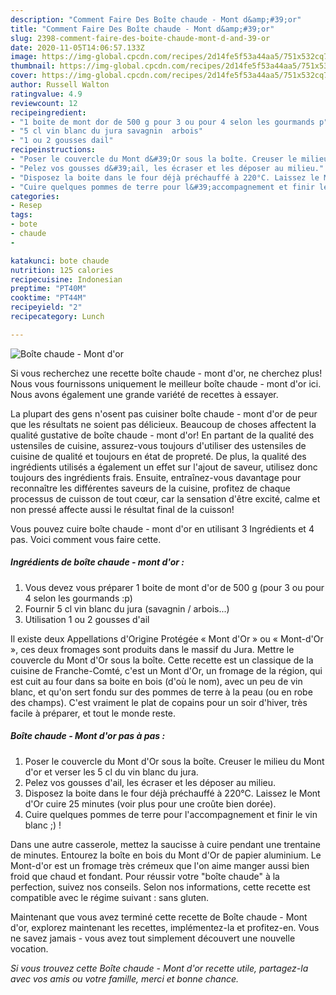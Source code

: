 ```yaml
---
description: "Comment Faire Des Boîte chaude - Mont d&amp;#39;or"
title: "Comment Faire Des Boîte chaude - Mont d&amp;#39;or"
slug: 2398-comment-faire-des-boite-chaude-mont-d-and-39-or
date: 2020-11-05T14:06:57.133Z
image: https://img-global.cpcdn.com/recipes/2d14fe5f53a44aa5/751x532cq70/boite-chaude-mont-dor-photo-principale-de-la-recette.jpg
thumbnail: https://img-global.cpcdn.com/recipes/2d14fe5f53a44aa5/751x532cq70/boite-chaude-mont-dor-photo-principale-de-la-recette.jpg
cover: https://img-global.cpcdn.com/recipes/2d14fe5f53a44aa5/751x532cq70/boite-chaude-mont-dor-photo-principale-de-la-recette.jpg
author: Russell Walton
ratingvalue: 4.9
reviewcount: 12
recipeingredient:
- "1 boite de mont dor de 500 g pour 3 ou pour 4 selon les gourmands p"
- "5 cl vin blanc du jura savagnin  arbois"
- "1 ou 2 gousses dail"
recipeinstructions:
- "Poser le couvercle du Mont d&#39;Or sous la boîte. Creuser le milieu du Mont d&#39;or et verser les 5 cl du vin blanc du jura."
- "Pelez vos gousses d&#39;ail, les écraser et les déposer au milieu."
- "Disposez la boite dans le four déjà préchauffé à 220°C. Laissez le Mont d&#39;Or cuire 25 minutes (voir plus pour une croûte bien dorée)."
- "Cuire quelques pommes de terre pour l&#39;accompagnement et finir le vin blanc ;) !"
categories:
- Resep
tags:
- bote
- chaude
- 

katakunci: bote chaude  
nutrition: 125 calories
recipecuisine: Indonesian
preptime: "PT40M"
cooktime: "PT44M"
recipeyield: "2"
recipecategory: Lunch

---
```



![Boîte chaude - Mont d&#39;or](https://img-global.cpcdn.com/recipes/2d14fe5f53a44aa5/751x532cq70/boite-chaude-mont-dor-photo-principale-de-la-recette.jpg)

Si vous recherchez une recette boîte chaude - mont d&#39;or, ne cherchez plus! Nous vous fournissons uniquement le meilleur boîte chaude - mont d&#39;or ici. Nous avons également une grande variété de recettes à essayer.

La plupart des gens n'osent pas cuisiner boîte chaude - mont d&#39;or de peur que les résultats ne soient pas délicieux. Beaucoup de choses affectent la qualité gustative de boîte chaude - mont d&#39;or! En partant de la qualité des ustensiles de cuisine, assurez-vous toujours d'utiliser des ustensiles de cuisine de qualité et toujours en état de propreté. De plus, la qualité des ingrédients utilisés a également un effet sur l'ajout de saveur, utilisez donc toujours des ingrédients frais. Ensuite, entraînez-vous davantage pour reconnaître les différentes saveurs de la cuisine, profitez de chaque processus de cuisson de tout cœur, car la sensation d'être excité, calme et non pressé affecte aussi le résultat final de la cuisson!

<!--inarticleads1-->

Vous pouvez cuire boîte chaude - mont d&#39;or en utilisant 3 Ingrédients et 4 pas. Voici comment vous faire cette.

##### Ingrédients de boîte chaude - mont d&#39;or :

1. Vous devez vous préparer 1 boite de mont d&#39;or de 500 g (pour 3 ou pour 4 selon les gourmands :p)
1. Fournir 5 cl vin blanc du jura (savagnin / arbois...)
1. Utilisation 1 ou 2 gousses d&#39;ail


Il existe deux Appellations d&#39;Origine Protégée « Mont d&#39;Or » ou « Mont-d&#39;Or », ces deux fromages sont produits dans le massif du Jura. Mettre le couvercle du Mont d&#39;Or sous la boîte. Cette recette est un classique de la cuisine de Franche-Comté, c&#39;est un Mont d&#39;Or, un fromage de la région, qui est cuit au four dans sa boite en bois (d&#39;où le nom), avec un peu de vin blanc, et qu&#39;on sert fondu sur des pommes de terre à la peau (ou en robe des champs). C&#39;est vraiment le plat de copains pour un soir d&#39;hiver, très facile à préparer, et tout le monde reste. 

<!--inarticleads2-->

##### Boîte chaude - Mont d&#39;or pas à pas :

1. Poser le couvercle du Mont d&#39;Or sous la boîte. Creuser le milieu du Mont d&#39;or et verser les 5 cl du vin blanc du jura.
1. Pelez vos gousses d&#39;ail, les écraser et les déposer au milieu.
1. Disposez la boite dans le four déjà préchauffé à 220°C. Laissez le Mont d&#39;Or cuire 25 minutes (voir plus pour une croûte bien dorée).
1. Cuire quelques pommes de terre pour l&#39;accompagnement et finir le vin blanc ;) !


Dans une autre casserole, mettez la saucisse à cuire pendant une trentaine de minutes. Entourez la boîte en bois du Mont d&#39;Or de papier aluminium. Le Mont-d&#39;or est un fromage très crémeux que l&#39;on aime manger aussi bien froid que chaud et fondant. Pour réussir votre &#34;boîte chaude&#34; à la perfection, suivez nos conseils. Selon nos informations, cette recette est compatible avec le régime suivant : sans gluten. 

<!--inarticleads1-->

<p>
Maintenant que vous avez terminé cette recette de Boîte chaude - Mont d&#39;or, explorez maintenant les recettes, implémentez-la et profitez-en. Vous ne savez jamais - vous avez tout simplement découvert une nouvelle vocation.
</p>

<p>
<i>Si vous trouvez cette Boîte chaude - Mont d&#39;or recette utile, partagez-la avec vos amis ou votre famille, merci et bonne chance.</i>
</p>
